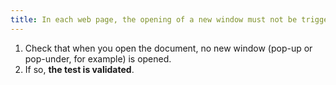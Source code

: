 ```yaml
---
title: In each web page, the opening of a new window must not be triggered without user action. Is this rule respected?
---
```


1. Check that when you open the document, no new window (pop-up or pop-under, for example) is opened.
2. If so, **the test is validated**.
